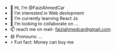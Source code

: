- 👋 Hi, I’m @FaiziAhmedCar
- 👀 I’m interested in Web devlopment
- 🌱 I’m currently learning React Js
- 💞️ I’m looking to collaborate on ...
- 📫  reach me on mail- faiziahmedcar@gmail.com
- 😄 Pronouns: ...
- ⚡ Fun fact: Money can buy me

<!---
FaiziAhmedCar/FaiziAhmedCar is a ✨ special ✨ repository because its `README.md` (this file) appears on your GitHub profile.
You can click the Preview link to take a look at your changes.
--->
